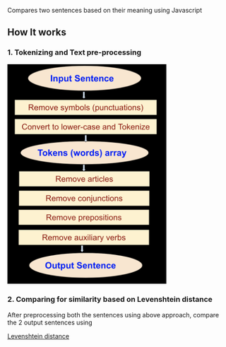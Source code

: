 Compares two sentences based on their meaning using Javascript

## How It works

### 1. Tokenizing and Text pre-processing

<img src='./assets/sentencePreProcessing.png' alt='' width='360px'/>

### 2. Comparing for similarity based on Levenshtein distance

After preprocessing both the sentences using above approach, compare the 2 output sentences using

<a href='https://en.wikipedia.org/wiki/Levenshtein_distance'>Levenshtein distance</a>
